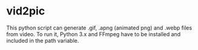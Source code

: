 # vid2pic


This python script can generate .gif, .apng (animated png) and .webp files from video. To run it, Python 3.x and FFmpeg have to be installed and included in the path variable. 

